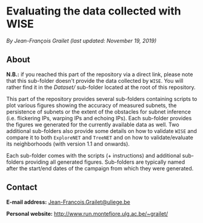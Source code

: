 # Evaluating the data collected with WISE

*By Jean-François Grailet (last updated: November 19, 2019)*

## About

**N.B.:** if you reached this part of the repository via a direct link, please note that this 
sub-folder doesn't provide the data collected by `WISE`. You will rather find it in the 
*Dataset/* sub-folder located at the root of this repository.

This part of the repository provides several sub-folders containing scripts to plot various 
figures showing the accuracy of measured subnets, the persistence of subnets or the extent of the 
obstacles for subnet inference (i.e. flickering IPs, warping IPs and echoing IPs). Each sub-folder 
provides the figures we generated for the currently available data as well. Two additional 
sub-folders also provide some details on how to validate `WISE` and compare it to both 
`ExploreNET` and `TreeNET` and on how to validate/evaluate its neighborhoods (with version 1.1 and 
onwards).

Each sub-folder comes with the scripts (+ instructions) and additional sub-folders providing all 
generated figures. Sub-folders are typically named after the start/end dates of the campaign from 
which they were generated.

## Contact

**E-mail address:** Jean-Francois.Grailet@uliege.be

**Personal website:** http://www.run.montefiore.ulg.ac.be/~grailet/
